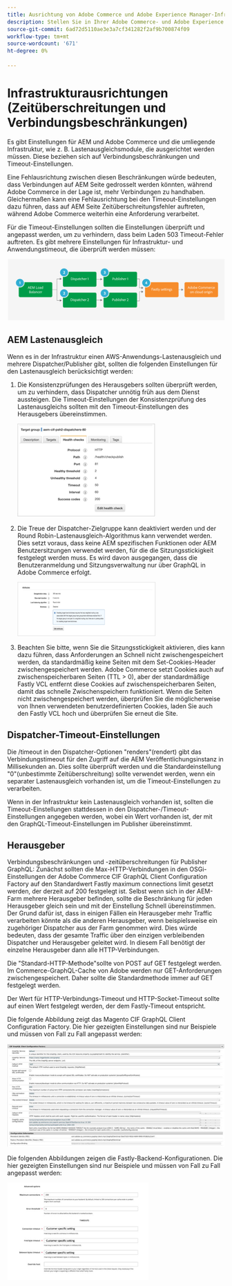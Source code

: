 ```yaml
---
title: Ausrichtung von Adobe Commerce und Adobe Experience Manager-Infrastruktur
description: Stellen Sie in Ihrer Adobe Commerce- und Adobe Experience Manager-Infrastruktur akzeptable Timeouts und Verbindungsgrenzen ein.
source-git-commit: 6ad72d5110ae3e3a7cf341282f2af9b700874f09
workflow-type: tm+mt
source-wordcount: '671'
ht-degree: 0%

---
```



# Infrastrukturausrichtungen (Zeitüberschreitungen und Verbindungsbeschränkungen)

Es gibt Einstellungen für AEM und Adobe Commerce und die umliegende Infrastruktur, wie z. B. Lastenausgleichsmodule, die ausgerichtet werden müssen. Diese beziehen sich auf Verbindungsbeschränkungen und Timeout-Einstellungen.

Eine Fehlausrichtung zwischen diesen Beschränkungen würde bedeuten, dass Verbindungen auf AEM Seite gedrosselt werden könnten, während Adobe Commerce in der Lage ist, mehr Verbindungen zu handhaben. Gleichermaßen kann eine Fehlausrichtung bei den Timeout-Einstellungen dazu führen, dass auf AEM Seite Zeitüberschreitungsfehler auftreten, während Adobe Commerce weiterhin eine Anforderung verarbeitet.

Für die Timeout-Einstellungen sollten die Einstellungen überprüft und angepasst werden, um zu verhindern, dass beim Laden 503 Timeout-Fehler auftreten. Es gibt mehrere Einstellungen für Infrastruktur- und Anwendungstimeout, die überprüft werden müssen:

![Nummeriertes Diagramm, das Timeouts und Verbindungsbeschränkungen für AEM beschreibt](../assets/commerce-at-scale/timeout-settings.svg)

## AEM Lastenausgleich

Wenn es in der Infrastruktur einen AWS-Anwendungs-Lastenausgleich und mehrere Dispatcher/Publisher gibt, sollten die folgenden Einstellungen für den Lastenausgleich berücksichtigt werden:

1. Die Konsistenzprüfungen des Herausgebers sollten überprüft werden, um zu verhindern, dass Dispatcher unnötig früh aus dem Dienst aussteigen. Die Timeout-Einstellungen der Konsistenzprüfung des Lastenausgleichs sollten mit den Timeout-Einstellungen des Herausgebers übereinstimmen.

   ![Screenshot mit Konsistenzprüfungen AEM Lastenausgleichs](../assets/commerce-at-scale/health-checks.png)

1. Die Treue der Dispatcher-Zielgruppe kann deaktiviert werden und der Round Robin-Lastenausgleich-Algorithmus kann verwendet werden. Dies setzt voraus, dass keine AEM spezifischen Funktionen oder AEM Benutzersitzungen verwendet werden, für die die Sitzungsstickigkeit festgelegt werden muss. Es wird davon ausgegangen, dass die Benutzeranmeldung und Sitzungsverwaltung nur über GraphQL in Adobe Commerce erfolgt.

   ![Screenshot mit AEM Sitzungs-Stickiness-Attributen](../assets/commerce-at-scale/session-stickiness.png)

1. Beachten Sie bitte, wenn Sie die Sitzungsstickigkeit aktivieren, dies kann dazu führen, dass Anforderungen an Schnell nicht zwischengespeichert werden, da standardmäßig keine Seiten mit dem Set-Cookies-Header zwischengespeichert werden. Adobe Commerce setzt Cookies auch auf zwischenspeicherbaren Seiten (TTL > 0), aber der standardmäßige Fastly VCL entfernt diese Cookies auf zwischenspeicherbaren Seiten, damit das schnelle Zwischenspeichern funktioniert. Wenn die Seiten nicht zwischengespeichert werden, überprüfen Sie die möglicherweise von Ihnen verwendeten benutzerdefinierten Cookies, laden Sie auch den Fastly VCL hoch und überprüfen Sie erneut die Site.

## Dispatcher-Timeout-Einstellungen

Die /timeout in den Dispatcher-Optionen &quot;renders&quot;(rendert) gibt das Verbindungstimeout für den Zugriff auf die AEM Veröffentlichungsinstanz in Millisekunden an. Dies sollte überprüft werden und die Standardeinstellung &quot;0&quot;(unbestimmte Zeitüberschreitung) sollte verwendet werden, wenn ein separater Lastenausgleich vorhanden ist, um die Timeout-Einstellungen zu verarbeiten.

Wenn in der Infrastruktur kein Lastenausgleich vorhanden ist, sollten die Timeout-Einstellungen stattdessen in den Dispatcher-/Timeout-Einstellungen angegeben werden, wobei ein Wert vorhanden ist, der mit den GraphQL-Timeout-Einstellungen im Publisher übereinstimmt.

## Herausgeber

Verbindungsbeschränkungen und -zeitüberschreitungen für Publisher GraphQL: Zunächst sollten die Max-HTTP-Verbindungen in den OSGi-Einstellungen der Adobe Commerce CIF GraphQL Client Configuration Factory auf den Standardwert Fastly maximum connections limit gesetzt werden, der derzeit auf 200 festgelegt ist. Selbst wenn sich in der AEM-Farm mehrere Herausgeber befinden, sollte die Beschränkung für jeden Herausgeber gleich sein und mit der Einstellung Schnell übereinstimmen. Der Grund dafür ist, dass in einigen Fällen ein Herausgeber mehr Traffic verarbeiten könnte als die anderen Herausgeber, wenn beispielsweise ein zugehöriger Dispatcher aus der Farm genommen wird. Dies würde bedeuten, dass der gesamte Traffic über den einzigen verbleibenden Dispatcher und Herausgeber geleitet wird. In diesem Fall benötigt der einzelne Herausgeber dann alle HTTP-Verbindungen.

Die &quot;Standard-HTTP-Methode&quot;sollte von POST auf GET festgelegt werden. Im Commerce-GraphQL-Cache von Adobe werden nur GET-Anforderungen zwischengespeichert. Daher sollte die Standardmethode immer auf GET festgelegt werden.

Der Wert für HTTP-Verbindungs-Timeout und HTTP-Socket-Timeout sollte auf einen Wert festgelegt werden, der dem Fastly-Timeout entspricht.

Die folgende Abbildung zeigt das Magento CIF GraphQL Client Configuration Factory. Die hier gezeigten Einstellungen sind nur Beispiele und müssen von Fall zu Fall angepasst werden:

![Screenshot der Konfigurationseinstellungen des Commerce-Integrations-Frameworks](../assets/commerce-at-scale/cif-config.png)

Die folgenden Abbildungen zeigen die Fastly-Backend-Konfigurationen. Die hier gezeigten Einstellungen sind nur Beispiele und müssen von Fall zu Fall angepasst werden:

![Screenshot der Commerce Admin-Konfigurationseinstellungen für Fastly](../assets/commerce-at-scale/cif-config-advanced.png)
